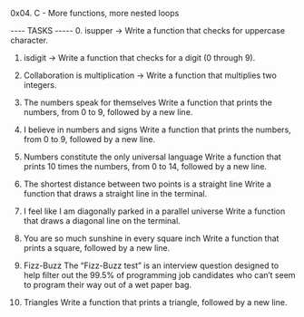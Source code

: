 0x04. C - More functions, more nested loops

---- TASKS -----
0. isupper -> Write a function that checks for uppercase character.

1. isdigit -> Write a function that checks for a digit (0 through 9).

2. Collaboration is multiplication -> Write a function that multiplies two integers.

3. The numbers speak for themselves
    Write a function that prints the numbers, from 0 to 9, followed by a new line.

4. I believe in numbers and signs
    Write a function that prints the numbers, from 0 to 9, followed by a new line.

5. Numbers constitute the only universal language
   Write a function that prints 10 times the numbers, from 0 to 14, followed by a new line.

6. The shortest distance between two points is a straight line
    Write a function that draws a straight line in the terminal.

7. I feel like I am diagonally parked in a parallel universe
  Write a function that draws a diagonal line on the terminal.
 
8. You are so much sunshine in every square inch
  Write a function that prints a square, followed by a new line.

9. Fizz-Buzz
 The “Fizz-Buzz test” is an interview question designed to help filter out the 99.5%
 of programming job candidates who can’t seem to program their way out of a wet paper bag.

10. Triangles
 Write a function that prints a triangle, followed by a new line.




